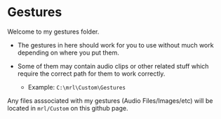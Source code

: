 Gestures
=

Welcome to my gestures folder. 

- The gestures in here should work for you to use without much work depending on where you put them.

- Some of them may contain audio clips or other related stuff which require the correct path for them to work correctly. 
   - Example: ```C:\mrl\Custom\Gestures```

Any files asssociated with my gestures (Audio Files/Images/etc) will be located in ```mrl/Custom``` on this github page. 
